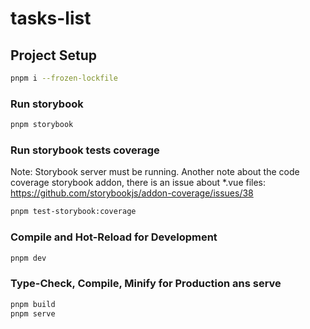 # tasks-list



## Project Setup

```sh
pnpm i --frozen-lockfile
```

### Run storybook

```sh
pnpm storybook
```

### Run storybook tests coverage

Note: Storybook server must be running. Another note about the code coverage storybook addon, there is an issue about *.vue files: https://github.com/storybookjs/addon-coverage/issues/38

```sh
pnpm test-storybook:coverage
```

### Compile and Hot-Reload for Development

```sh
pnpm dev
```

### Type-Check, Compile, Minify for Production ans serve

```sh
pnpm build
pnpm serve
```

